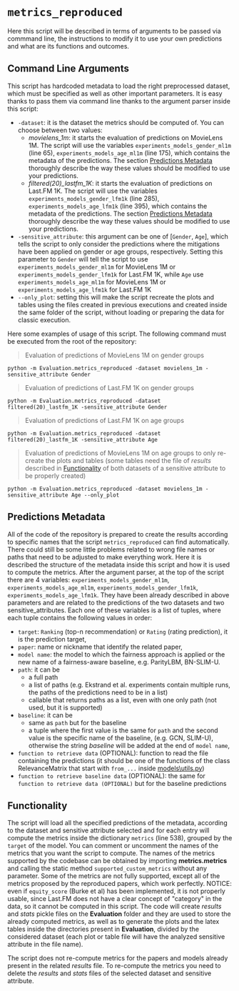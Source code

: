 # `metrics_reproduced`

Here this script will be described in terms of arguments to be passed via commmand line, the instructions to modify it
to use your own predictions and what are its functions and outcomes.

## Command Line Arguments

This script has hardcoded metadata to load the right preprocessed dataset, which must be specified as well as other
important parameters. It is easy thanks to pass them via command line thanks to the argument parser inside this script:
- `-dataset`: it is the dataset the metrics should be computed of. You can choose between two values:
    - *movielens_1m*: it starts the evaluation of predictions on MovieLens 1M. The script will use the variables
    `experiments_models_gender_ml1m` (line 65), `experiments_models_age_ml1m` (line 175), which contains the metadata of
    the predictions. The section [Predictions Metadata](#predictions-metadata) thoroughly describe the way these values
    should be modified to use your predictions.
    - *filtered(20)\_lastfm\_1K*: it starts the evaluation of predictions on Last.FM 1K. The script will use the variables
    `experiments_models_gender_lfm1k` (line 285), `experiments_models_age_lfm1k` (line 395), which contains the metadata
    of the predictions. The section [Predictions Metadata](#predictions-metadata) thoroughly describe the way these values
    should be modified to use your predictions.
- `-sensitive_attribute`: this argument can be one of [`Gender`, `Age`], which tells the script to only consider the
   predictions where the mitigations have been applied on gender or age groups, respectively. Setting this parameter to 
   `Gender` will tell the script to use `experiments_models_gender_ml1m` for MovieLens 1M or `experiments_models_gender_lfm1k`
   for Last.FM 1K, while `Age` use `experiments_models_age_ml1m` for MovieLens 1M or `experiments_models_age_lfm1k` for
   Last.FM 1K
- `--only_plot`: setting this will make the script recreate the plots and tables using the files created in previous
   executions and created inside the same folder of the script, without loading or preparing the data for classic execution.
   
Here some examples of usage of this script. The following command must be executed from the root of the repository:

> Evaluation of predictions of MovieLens 1M on gender groups
```shell script
python -m Evaluation.metrics_reproduced -dataset movielens_1m -sensitive_attribute Gender
``` 

> Evaluation of predictions of Last.FM 1K on gender groups
```shell script
python -m Evaluation.metrics_reproduced -dataset filtered(20)_lastfm_1K -sensitive_attribute Gender
``` 

> Evaluation of predictions of Last.FM 1K on age groups
```shell script
python -m Evaluation.metrics_reproduced -dataset filtered(20)_lastfm_1K -sensitive_attribute Age
``` 

> Evaluation of predictions of MovieLens 1M on age groups to only re-create the plots and tables (some tables need the
> file of *results* described in [Functionality](#functionality) of both datasets of a sensitive attribute to be properly
> created)
```shell script
python -m Evaluation.metrics_reproduced -dataset movielens_1m -sensitive_attribute Age --only_plot
``` 

## Predictions Metadata

All of the code of the repository is prepared to create the results according to specific names that the script
`metrics_reproduced` can find automatically. There could still be some little problems related to wrong file names or
paths that need to be adjusted to make everything work. Here it is described the structure of the metadata inside this
script and how it is used to compute the metrics.
After the argument parser, at the top of the script there are 4 variables: `experiments_models_gender_ml1m`,
`experiments_models_age_ml1m`, `experiments_models_gender_lfm1k`, `experiments_models_age_lfm1k`. They have been already
described in above parameters and are related to the predictions of the two datasets and two sensitive_attributes.
Each one of these variables is a list of tuples, where each tuple contains the following values in order:
- `target`: `Ranking` (top-n recommendation) or `Rating` (rating prediction), it is the prediction target,
- `paper`: name or nickname that identify the related paper,
- `model name`: the model to which the fairness approach is applied or the new name of a fairness-aware baseline,
                e.g. ParityLBM, BN-SLIM-U.
- `path`: it can be
    - a full path
    - a list of paths (e.g. Ekstrand et al. experiments contain multiple runs, the paths of the predictions need to be in
      a list)
    - callable that returns paths as a list, even with one only path (not used, but it is supported)
- `baseline`: it can be
    - same as `path` but for the baseline
    - a tuple where the first value is the same for `path` and the second value is the specific name of the baseline,
    (e.g. GCN, SLIM-U), otherwise the string *baseline* will be added at the end of `model name`,
- `function to retrieve data` (OPTIONAL): function to read the file containing the predictions (it should be one of the 
   functions of the class RelevanceMatrix that start with `from_...` inside [models\utils.py](../models/utils.py))
- `function to retrieve baseline data` (OPTIONAL): the same for `function to retrieve data (OPTIONAL)` but for the
   baseline predictions
   
## Functionality

The script will load all the specified predictions of the metadata, according to the dataset and sensitive attribute
selected and for each entry will compute the metrics inside the dictionary `metrics` (line 538), grouped by the `target`
of the model. You can comment or uncomment the names of the metrics that you want the script to compute. The names of the
metrics supported by the codebase can be obtained by importing **metrics.metrics** and calling the static method
`supported_custom_metrics` without any parameter. Some of the metrics are not fully supported, except all of the metrics
proposed by the reproduced papers, which work perfectly. NOTICE: even if `equity_score` (Burke et al) has been implemented,
it is not properly usable, since Last.FM does not have a clear concept of "category" in the data, so it cannot be computed
in this script.
The code will create *results* and *stats* pickle files on the **Evaluation** folder and they are used to store the already
computed metrics, as well as to generate the plots and the latex tables inside the directories present in **Evaluation**,
divided by the considered dataset (each plot or table file will have the analyzed sensitive attribute in the file name).

The script does not re-compute metrics for the papers and models already present in the related *results* file. To
re-compute the metrics you need to delete the *results* and *stats* files of the selected dataset and sensitive attribute.

